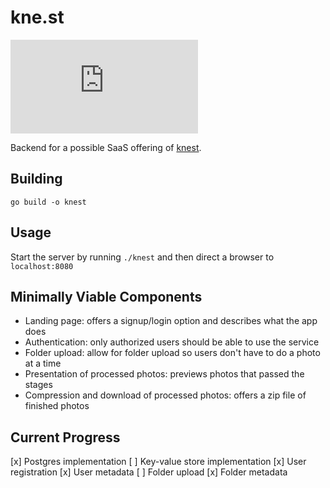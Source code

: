 # kne.st
[![Go Report Card](https://goreportcard.com/badge/github.com/adcrn/kne.st)](https://goreportcard.com/report/github.com/adcrn/kne.st)

Backend for a possible SaaS offering of [knest](https://github.com/adcrn/knest).

## Building
`go build -o knest`

## Usage
Start the server by running `./knest` and then direct a browser to
`localhost:8080`

## Minimally Viable Components
+ Landing page: offers a signup/login option and describes what the app
  does
+ Authentication: only authorized users should be able to use the service
+ Folder upload: allow for folder upload so users don't have to do a photo at a
  time
+ Presentation of processed photos: previews photos that passed the stages
+ Compression and download of processed photos: offers a zip file of finished
  photos

## Current Progress
[x] Postgres implementation
[ ] Key-value store implementation
[x] User registration
[x] User metadata
[ ] Folder upload
[x] Folder metadata
